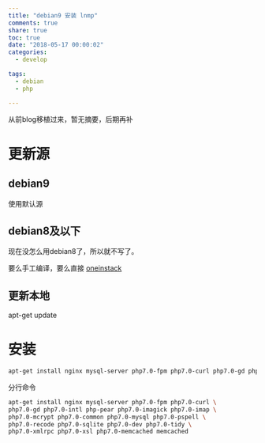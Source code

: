 ```yaml
---
title: "debian9 安装 lnmp"
comments: true
share: true
toc: true
date: "2018-05-17 00:00:02"
categories:
  - develop

tags:
  - debian
  - php

---
```




从前blog移植过来，暂无摘要，后期再补

<!--more-->

# 更新源


## debian9
使用默认源

## debian8及以下
现在没怎么用debian8了，所以就不写了。

要么手工编译，要么直接 [oneinstack](https://oneinstack.com/)

## 更新本地
apt-get update

# 安装

```bash
apt-get install nginx mysql-server php7.0-fpm php7.0-curl php7.0-gd php7.0-intl php-pear php7.0-imagick php7.0-imap php7.0-mcrypt php7.0-common php7.0-mysql php7.0-pspell php7.0-recode php7.0-sqlite php7.0-dev php7.0-tidy php7.0-xmlrpc php7.0-xsl php7.0-memcached memcached
```
分行命令

```bash
apt-get install nginx mysql-server php7.0-fpm php7.0-curl \
php7.0-gd php7.0-intl php-pear php7.0-imagick php7.0-imap \
php7.0-mcrypt php7.0-common php7.0-mysql php7.0-pspell \
php7.0-recode php7.0-sqlite php7.0-dev php7.0-tidy \
php7.0-xmlrpc php7.0-xsl php7.0-memcached memcached
```

